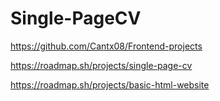 # Single-PageCV

https://github.com/Cantx08/Frontend-projects

https://roadmap.sh/projects/single-page-cv

https://roadmap.sh/projects/basic-html-website
